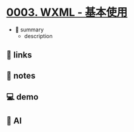 # [0003. WXML - 基本使用](https://github.com/Tdahuyou/miniprogram-wechat/tree/main/0003.%20WXML%20-%20%E5%9F%BA%E6%9C%AC%E4%BD%BF%E7%94%A8)

- 📝 summary
  - description

## 🔗 links
## 📒 notes
## 💻 demo
## 🤖 AI